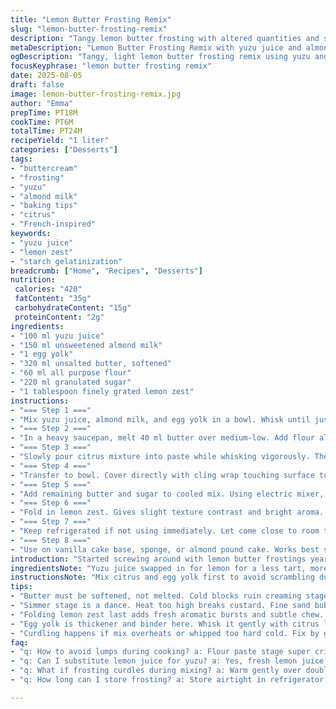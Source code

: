 ```yaml
---
title: "Lemon Butter Frosting Remix"
slug: "lemon-butter-frosting-remix"
description: "Tangy lemon butter frosting with altered quantities and swapped ingredients. Uses fresh yuzu juice instead of lemon, almond milk replacing water for subtle nuttiness. Slightly less sugar and butter for lighter texture. Creamy, thick, with bright citrus aroma. Technique focuses on starch gelatinization for body. Whipping stage vital to get air in, texture light but stable. Adjusted simmer time for more pronounced thickening. Covers substitutions, troubleshooting curdling, and balancing acidity. Works well on vanilla or almond cakes. Tangy twist with grated lemon zest added at end for texture and aroma. Recipes emphasizes watching visual cues over strict timing in each phase."
metaDescription: "Lemon Butter Frosting Remix with yuzu juice and almond milk. Whip slow, watch starch gelatinize. Tangy, airy, bright citrus with creamy body and subtle nuttiness."
ogDescription: "Tangy, light lemon butter frosting remix using yuzu and almond milk. Watch for glossy bubbles, fold zest last. Whip well, fix curdling with gentle heat."
focusKeyphrase: "lemon butter frosting remix"
date: 2025-08-05
draft: false
image: lemon-butter-frosting-remix.jpg
author: "Emma"
prepTime: PT18M
cookTime: PT6M
totalTime: PT24M
recipeYield: "1 liter"
categories: ["Desserts"]
tags:
- "buttercream"
- "frosting"
- "yuzu"
- "almond milk"
- "baking tips"
- "citrus"
- "French-inspired"
keywords:
- "yuzu juice"
- "lemon zest"
- "starch gelatinization"
breadcrumb: ["Home", "Recipes", "Desserts"]
nutrition: 
 calories: "420"
 fatContent: "35g"
 carbohydrateContent: "15g"
 proteinContent: "2g"
ingredients:
- "100 ml yuzu juice"
- "150 ml unsweetened almond milk"
- "1 egg yolk"
- "320 ml unsalted butter, softened"
- "60 ml all purpose flour"
- "220 ml granulated sugar"
- "1 tablespoon finely grated lemon zest"
instructions:
- "=== Step 1 ==="
- "Mix yuzu juice, almond milk, and egg yolk in a bowl. Whisk until just combined. Avoid over-whisking or yolk may foam unpredictably."
- "=== Step 2 ==="
- "In a heavy saucepan, melt 40 ml butter over medium-low. Add flour all at once; stir continuously. Cook about 1 minute until raw flour smell evaporates and mixture forms smooth blond paste. Be vigilant: browning? Scrap pan off heat promptly."
- "=== Step 3 ==="
- "Slowly pour citrus mixture into paste while whisking vigorously. The immediate glossy lumpy texture signals starch hydration starting. Adjust heat to medium-high and bring to gentle boil. Watch closely – bubbles spread through mixture like fine sand. Stir continuously; simmer roughly 3 minutes until thickened, coating back of spoon."
- "=== Step 4 ==="
- "Transfer to bowl. Cover directly with cling wrap touching surface to prevent skin forming. Cool to room temperature. The frosting should feel cool, slightly gelatinous. This step crucial to avoid scrambled eggs later."
- "=== Step 5 ==="
- "Add remaining butter and sugar to cooled mix. Using electric mixer, beat for about 6 minutes on medium-high speed. You want pale, airy, fluffy texture that holds shape but still soft. Longer beating incorporates air; texture lightens."
- "=== Step 6 ==="
- "Fold in lemon zest. Gives slight texture contrast and bright aroma. Taste here; tanginess should feel balanced with buttery sweetness."
- "=== Step 7 ==="
- "Keep refrigerated if not using immediately. Let come close to room temp and give quick whip before spreading. To fix any curdling, warm gently over double boiler and re-beat."
- "=== Step 8 ==="
- "Use on vanilla cake base, sponge, or almond pound cake. Works best spread thickly to contrast tang and sweet. Avoid direct oven heat once frosted unless firm chilling first."
introduction: "Started screwing around with lemon butter frostings years ago. Too sweet, too heavy often. Tried swapping juices, reducing butter. The bright yuzu juice hits differently—less harsh acid punch but complex citrus notes. Instead of water, almond milk brought subtle body, less dilution. Flour amount dropped; too much starch kills silkiness. The simmer timing tweaked to let starch fully gelatinize but avoid lumping. Found covering the curd right away essential; avoids that nasty skin that ruins the mix. Beat time? I learned slow creaming misses air. Whip it good, fluffy and cloud-like is where the magic hides. Added lemon zest last—tiny texture pop, aromatic zip. Watching the mixture bubble is like reading tea leaves; too rapid boil—breaks. Just right, glossy coats spoon, no grainy lumps. Helps to know the feel of the mix when cool enough to add butter, else scramble city. Kitchen chaos turned precision over time. Worth the tweaks."
ingredientsNote: "Yuzu juice swapped in for lemon for a less tart, more floral citrus profile. You can use fresh lemon juice (125 ml) if unavailable but expect more sharpness. Almond milk replaces water, adding faint nuttiness and creaminess; coconut milk is another alternative for subtle tropical notes but richer fat content may change texture. Butter content reduced from original; too much butter dilutes acidity and lengthens whipping time. Flour amount dropped as over thick frosting feels pasty; tweak slightly depending on preferred body. Sugar cut down by about 25%; personal preference but keep enough to balance tartness. Freshly grated lemon zest brings bursts of aroma and slight textural contrast; dried zest or candied peel can substitute but adjust quantity and moisture carefully. Egg yolk is binder and thickener; separate carefully not to contaminate with white to keep final texture smooth. All-purpose flour is best for neutral flavor and starch content; cornstarch can replace with adjustment in quantity (around 40 ml) but watch thickening closely. Fresh ingredients assure best taste; bottled juice often alters balance. Butter must be soft, not melted, for proper creaming and air incorporation. Room temperature consistency essential for whipping stage; fridge hardened butter must be rested. Don’t rush cooling phase—final texture hinges on good timing here."
instructionsNote: "Mix citrus and egg yolk first to avoid scrambling during cooking. Whisk gently; beating too much before heat can create foam and unstable mixtures. Melting small butter first to make roux helps avoid lumps. No browning allowed on flour; pale blonde paste purpose is starch gelatinization without flavor darkening. Pour liquid slowly into roux while whisking to prevent lumps. Simmer time extended slightly (3 mins vs 1-2 original) ensuring thickening but watch heat carefully; boiling aggressively breaks curd. Texture cues are vital—the mix should look glossy, smooth, coat spoon heavily but still pourable. Covering immediately upon removal and placing cling wrap on surface stops skin and drying—an easy trap for amateurs. Cooling must be at ambient temp, not forced chill, to help mix stabilize. Butter and sugar beating at least 6 minutes important; time ranges vary, trust your mixer’s speed but watch for change in color and volume. The addition of lemon zest at end maintains aroma integrity; stirring before risks zest oils being lost in extended whip. If mixture splits or curdles during whipping, warm gently over bain-marie and continue beating; avoid high temperature or stirring vigorously by hand. Use immediate or chill until frosting body firms up; bring to room temp and re-whip before use for best spreadability. Freeze if needed but textures can degrade slightly. This frosting can be tricky for beginners; focus on visual cues, tactile feedback more than strict times. Stack cakes promptly after spreading to avoid drying or cracking."
tips:
- "Butter must be softened, not melted. Cold blocks ruin creaming stage, skip fridge hardening by resting at room temp first. Whipping time shifts with butter warmth; cold means longer whip, risk dull texture. Stir flour in melted butter off heat right away; browning kills starch action, paste needs pale blonde. Timing is sensory - smell flour gone, soft paste forms. Avoid lumps by slow liquid addition, whisk vigorously. Sloppy stirring? Lumps show quickly when heat goes up."
- "Simmer stage is a dance. Heat too high breaks custard. Fine sand bubbles signaling starch swelling; listen for subtle hiss, no rolling boil. Watch sheen on spoon back - thick, shiny but still pourable. Texture should feel sticky yet flow. It’s gelatinizing, no grainy lumps allowed. Stir nonstop. Not enough simmer? Runny frosting; too long? Clumpy or tough. Cooling covered with cling wrap pressed on surface stops skin. Skin ruins mixing later, always skip chilling here."
- "Folding lemon zest last adds fresh aromatic bursts and subtle chew. Add too soon, zest oils fade during whipping. Fresh zest preferred; dried or candied changes moisture balance, adjust quantity carefully. Taste after folding, tang should balance trimmed sugar and butter. Sugar cut by 25% in remix for brightness; tweak if needed. Almond milk subtles nuttiness, skip if allergic or substitute with coconut milk but keep an eye on texture, richness changes whipping time and body."
- "Egg yolk is thickener and binder here. Whisk it gently with citrus liquids before heat stage; avoid foam or bubbles that break protein structure and cause foaming later. Split yolk carefully, no whites, whites scramble and ruin smoothness. Cooling custard right is essential; warm mix adds butter too soon, scrambling risk. Use visual foggy shininess as cue to stop simmering; stirring texture changes when custard 'sets' but still soft. Rapid chilling or skipping cling wrap causes skin, tough patches."
- "Curdling happens if mix overheats or whipped too hard cold. Fix by gentle warming over bain-marie; warm slowly, stir with electric mixer at medium speed. Don’t stir by hand vigorously or temp spikes. Butter cold? Texture less airy, increases whip time. Store refrigerated with airtight seal, frost usually stable 2-3 days but texture loosens if frozen. Bring close to room temp before using; quick re-whip restores airiness, avoids pastey spread. Freeze last resort; texture degrades visibly."
faq:
- "q: How to avoid lumps during cooking? a: Flour paste stage super critical. Stir constantly while cooking flour and butter; smell raw flour vanish means done. Add liquids slow pouring whisks lumps away. Heat too high causes clumps fast; medium-low key here. Watch for paste color, stop when pale blond, no browning."
- "q: Can I substitute lemon juice for yuzu? a: Yes, fresh lemon juice 125 ml swap works but expect sharper acid punch, stronger citrus notes. Yuzu softer, floral. Almond milk still recommended for nuttiness. Coconut milk alternative but increases richness and frosting thickness; adjust sugar and butter slightly."
- "q: What if frosting curdles during mixing? a: Warm gently over double boiler, beat slowly at medium speed to recombine. Don’t overheat or beat by hand too hard or scramble risk. Restart whipping only when temperature comfortable to touch or pale airy texture returns. Could skip butter chilling to reduce risk too."
- "q: How long can I store frosting? a: Store airtight in refrigerator till 3 days safe, seals freshness. Longer storage needs freezing but expect slight texture breakdown. Bring to room temp before re-whipping. Avoid freezing if strong citrus oils present; might dull flavor. Use soon after mixing best for texture integrity."

---
```

